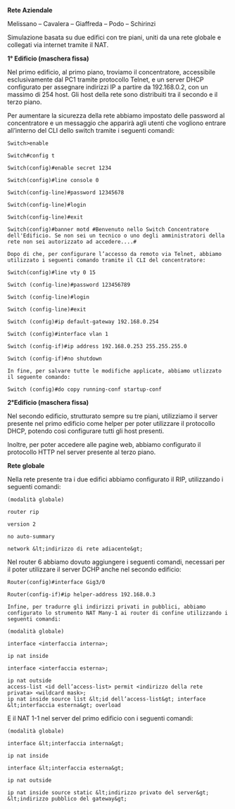 **Rete Aziendale**

Melissano – Cavalera – Giaffreda – Podo – Schirinzi

Simulazione basata su due edifici con tre piani, uniti da una rete globale e collegati via internet tramite il NAT.

**1° Edificio (maschera fissa)**

Nel primo edificio, al primo piano, troviamo il concentratore, accessibile esclusivamente dal PC1 tramite protocollo Telnet, e un server DHCP configurato per assegnare indirizzi IP a partire da 192.168.0.2, con un massimo di 254 host. Gli host della rete sono distribuiti tra il secondo e il terzo piano.

Per aumentare la sicurezza della rete abbiamo impostato delle password al concentratore e un messaggio che apparirà agli utenti che vogliono entrare all’interno del CLI dello switch tramite i seguenti comandi:
````
Switch>enable

Switch#config t

Switch(config)#enable secret 1234

Switch(config)#line console 0

Switch(config-line)#password 12345678

Switch(config-line)#login

Switch(config-line)#exit

Switch(config)#banner motd #Benvenuto nello Switch Concentratore dell'Edificio. Se non sei un tecnico o uno degli amministratori della rete non sei autorizzato ad accedere....#

Dopo di che, per configurare l’accesso da remoto via Telnet, abbiamo utilizzato i seguenti comando tramite il CLI del concentratore:

Switch(config)#line vty 0 15

Switch (config-line)#password 123456789

Switch (config-line)#login

Switch (config-line)#exit

Switch (config)#ip default-gateway 192.168.0.254

Switch (config)#interface vlan 1

Switch (config-if)#ip address 192.168.0.253 255.255.255.0

Switch (config-if)#no shutdown

In fine, per salvare tutte le modifiche applicate, abbiamo utlizzato il seguente comando:

Switch (config)#do copy running-conf startup-conf
````
**2°Edificio (maschera fissa)**

Nel secondo edificio, strutturato sempre su tre piani, utilizziamo il server presente nel primo edificio come helper per poter utilizzare il protocollo DHCP, potendo così configurare tutti gli host presenti.

Inoltre, per poter accedere alle pagine web, abbiamo configurato il protocollo HTTP nel server presente al terzo piano.

**Rete globale**

Nella rete presente tra i due edifici abbiamo configurato il RIP, utilizzando i seguenti comandi:
````
(modalità globale)

router rip

version 2

no auto-summary

network &lt;indirizzo di rete adiacente&gt;
````
Nel router 6 abbiamo dovuto aggiungere i seguenti comandi, necessari per il poter utilizzare il server DCHP anche nel secondo edificio:
````
Router(config)#interface Gig3/0

Router(config-if)#ip helper-address 192.168.0.3

Infine, per tradurre gli indirizzi privati in pubblici, abbiamo configurato lo strumento NAT Many-1 ai router di confine utilizzando i seguenti comandi:

(modalità globale)

interface <interfaccia interna>;

ip nat inside

interface <interfaccia esterna>;

ip nat outside  
access-list <id dell’access-list> permit <indirizzo della rete privata> <wildcard mask>;  
ip nat inside source list &lt;id dell’access-list&gt; interface &lt;interfaccia esterna&gt; overload
````
E il NAT 1-1 nel server del primo edificio con i seguenti comandi:
````
(modalità globale)

interface &lt;interfaccia interna&gt;

ip nat inside

interface &lt;interfaccia esterna&gt;

ip nat outside

ip nat inside source static &lt;indirizzo privato del server&gt; &lt;indirizzo pubblico del gateway&gt;
````
